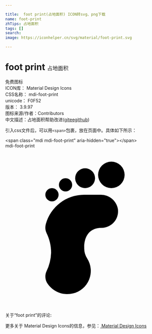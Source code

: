 ```yaml
---

title:  foot print(占地面积) ICON转svg、png下载
name: foot-print
zhTips: 占地面积
tags: []
search: 
image: https://iconhelper.cn/svg/material/foot-print.svg

---
```


# foot print  <small style="font-size: 60%;font-weight: 100">占地面积</small>


<div class="detail-page">
<p>
<span><span class="badge-success badge">免费图标</span> </span>
<br/>
<span>
ICON库：
<span class="badge-secondary badge">Material Design Icons</span> 
</span>
<br/>
<span>
CSS名称：
<span class="badge-secondary badge">mdi-foot-print</span> 
</span>
<br/>
<span>
unicode：
<span class="badge-secondary badge">F0F52</span> 
<copy-btn content='F0F52' btn-title=""></copy-btn>
<copy-btn :content='String.fromCodePoint(parseInt("F0F52", 16))' btn-title="复制U"></copy-btn>
</span>
<br/>
<span>
版本：
<span class="badge-secondary badge">3.9.97</span> 
</span>
<br/>
<span>图标来源/作者：<span class="badge-light badge">Contributors</span></span> 
<br/>
<span class="zh-detail">中文描述：<span class="badge-primary badge">占地面积</span><span class="help-link"><span>帮助改进</span>(<a href="https://gitee.com/liuwave/icon-helper/edit/master/json/material/foot-print.json" target="_blank" rel="noopener noreferrer">gitee</a><a href="https://github.com/liuwave/icon-helper/edit/master/json/material/foot-print.json" target="_blank" rel="noopener noreferrer">github</a></span>)</span><br/>
</p>
</div>
<div class="alert alert-dark">
  <i class="mdi mdi-foot-print mdi-48px"></i>
  <i class="mdi mdi-foot-print mdi-36px"></i>
  <i class="mdi mdi-foot-print mdi-24px"></i>
  <i class="mdi mdi-foot-print mdi-18px"></i>
</div>
<div>
  <p>引入css文件后，可以用<code>&lt;span&gt;</code>包裹，放在页面中。具体如下所示：    
  </p>
  <div class="alert alert-primary" style="font-size: 14px">
    &lt;span class="mdi mdi-foot-print" aria-hidden="true"&gt;&lt;/span&gt;
    <copy-btn content='<span class="mdi mdi-foot-print" aria-hidden="true"></span>'></copy-btn>
  </div>
  <div class="alert alert-secondary">
    <i class="mdi mdi-foot-print"
    style="font-size: 24px"
    aria-hidden="true"></i> mdi-foot-print
    <copy-btn content="mdi-foot-print" btn-title="复制图标名称"></copy-btn>
  </div>
</div>
<div id="svg" class="svg-wrap">
<svg xmlns="http://www.w3.org/2000/svg" viewBox="0 0 24 24"><path d="M16 2A2 2 0 1 1 14 4A2 2 0 0 1 16 2M12.04 3A1.5 1.5 0 1 1 10.54 4.5A1.5 1.5 0 0 1 12.04 3M9.09 4.5A1 1 0 1 1 8.09 5.5A1 1 0 0 1 9.09 4.5M7.04 6A1 1 0 1 1 6.04 7A1 1 0 0 1 7.04 6M14.53 12A2.5 2.5 0 0 0 17 9.24A2.6 2.6 0 0 0 14.39 7H11.91A6 6 0 0 0 6.12 11.4A2 2 0 0 0 6.23 12.8A6.8 6.8 0 0 1 6.91 15.76A6.89 6.89 0 0 1 6.22 18.55A1.92 1.92 0 0 0 6.3 20.31A3.62 3.62 0 0 0 10.19 21.91A3.5 3.5 0 0 0 12.36 16.63A2.82 2.82 0 0 1 11.91 15S11.68 12 14.53 12Z" /></svg>
</div>
<detail full-name='mdi-foot-print'></detail>
<div>
<p>关于“foot print”的评论:</p>
</div>
<Vssue title="关于“foot print”的评论" ></Vssue>    
<div><p>更多关于 Material Design Icons的信息，参见：<a target="_blank" href="https://iconhelper.cn/material.html"> Material Design Icons</a>
</p></div>

